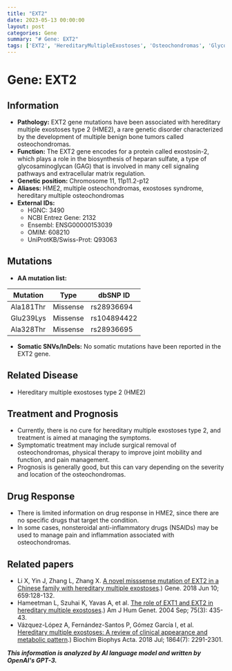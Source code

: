 ```yaml
---
title: "EXT2"
date: 2023-05-13 00:00:00
layout: post
categories: Gene
summary: "# Gene: EXT2"
tags: ['EXT2', 'HereditaryMultipleExostoses', 'Osteochondromas', 'Glycosaminoglycan', 'MissenseMutation', 'PainManagement', 'PhysicalTherapy', 'Prognosis']
---
```


# Gene: EXT2

## Information
- **Pathology:** EXT2 gene mutations have been associated with hereditary multiple exostoses type 2 (HME2), a rare genetic disorder characterized by the development of multiple benign bone tumors called osteochondromas.
- **Function:** The EXT2 gene encodes for a protein called exostosin-2, which plays a role in the biosynthesis of heparan sulfate, a type of glycosaminoglycan (GAG) that is involved in many cell signaling pathways and extracellular matrix regulation.
- **Genetic position:** Chromosome 11, 11p11.2-p12
- **Aliases:** HME2, multiple osteochondromas, exostoses syndrome, hereditary multiple osteochondromas
- **External IDs:**
  - HGNC: 3490
  - NCBI Entrez Gene: 2132
  - Ensembl: ENSG00000153039
  - OMIM: 608210
  - UniProtKB/Swiss-Prot: Q93063

## Mutations
- **AA mutation list:**

Mutation | Type | dbSNP ID
-------- | ---- | --------
Ala181Thr | Missense | rs28936694
Glu239Lys | Missense | rs104894422
Ala328Thr | Missense | rs28936695

- **Somatic SNVs/InDels:** No somatic mutations have been reported in the EXT2 gene.

## Related Disease
- Hereditary multiple exostoses type 2 (HME2)

## Treatment and Prognosis
- Currently, there is no cure for hereditary multiple exostoses type 2, and treatment is aimed at managing the symptoms.
- Symptomatic treatment may include surgical removal of osteochondromas, physical therapy to improve joint mobility and function, and pain management.
- Prognosis is generally good, but this can vary depending on the severity and location of the osteochondromas.

## Drug Response
- There is limited information on drug response in HME2, since there are no specific drugs that target the condition.
- In some cases, nonsteroidal anti-inflammatory drugs (NSAIDs) may be used to manage pain and inflammation associated with osteochondromas.

## Related papers
- Li X, Yin J, Zhang L, Zhang X. [A novel misssense mutation of EXT2 in a Chinese family with hereditary multiple exostoses](https://doi.org/10.1016/j.gene.2018.03.085).) Gene. 2018 Jun 10; 659:128-132.
- Hameetman L, Szuhai K, Yavas A, et al. [The role of EXT1 and EXT2 in hereditary multiple exostoses](https://doi.org/10.1016/j.ajhg.2004.06.007).) Am J Hum Genet. 2004 Sep; 75(3): 435-43.
- Vázquez-López A, Fernández-Santos P, Gómez García I, et al. [Hereditary multiple exostoses: A review of clinical appearance and metabolic pattern](https://doi.org/10.1016/j.bbadis.2018.02.026).) Biochim Biophys Acta. 2018 Jul; 1864(7): 2291-2301.

**_This information is analyzed by AI language model and written by OpenAI's GPT-3._**